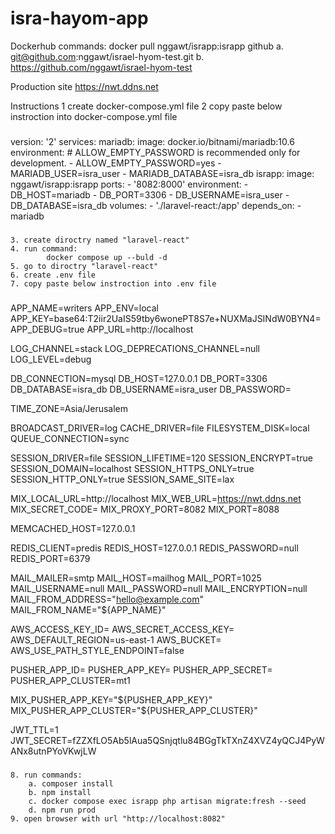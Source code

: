 # isra-hayom-app

Dockerhub
	commands:
		docker pull nggawt/israpp:israpp
github
	a. git@github.com:nggawt/israel-hyom-test.git
	b. https://github.com/nggawt/israel-hyom-test

Production site
	https://nwt.ddns.net
	
Instructions
	1 create docker-compose.yml file
	2 copy paste below instroction into docker-compose.yml file
	
###

version: '2'
services:
  mariadb:
    image: docker.io/bitnami/mariadb:10.6
    environment:
      # ALLOW_EMPTY_PASSWORD is recommended only for development.
      - ALLOW_EMPTY_PASSWORD=yes
      - MARIADB_USER=isra_user
      - MARIADB_DATABASE=isra_db
  israpp:
    image: nggawt/israpp:israpp
    ports:
      - '8082:8000'
    environment:
      - DB_HOST=mariadb
      - DB_PORT=3306
      - DB_USERNAME=isra_user
      - DB_DATABASE=isra_db
    volumes:
      - './laravel-react:/app'
    depends_on:
      - mariadb
      
 ###
     
	3. create diroctry named "laravel-react"
	4. run command:
			docker compose up --buld -d
	5. go to diroctry "laravel-react"
	6. create .env file
	7. copy paste below instroction into .env file
	
###

APP_NAME=writers
APP_ENV=local
APP_KEY=base64:T2iir2UaIS59tby6wonePT8S7e+NUXMaJSINdW0BYN4=
APP_DEBUG=true
APP_URL=http://localhost

LOG_CHANNEL=stack
LOG_DEPRECATIONS_CHANNEL=null
LOG_LEVEL=debug

DB_CONNECTION=mysql
DB_HOST=127.0.0.1
DB_PORT=3306
DB_DATABASE=isra_db
DB_USERNAME=isra_user
DB_PASSWORD=

TIME_ZONE=Asia/Jerusalem

BROADCAST_DRIVER=log
CACHE_DRIVER=file
FILESYSTEM_DISK=local
QUEUE_CONNECTION=sync

SESSION_DRIVER=file
SESSION_LIFETIME=120
SESSION_ENCRYPT=true
SESSION_DOMAIN=localhost
SESSION_HTTPS_ONLY=true
SESSION_HTTP_ONLY=true
SESSION_SAME_SITE=lax
 
MIX_LOCAL_URL=http://localhost
MIX_WEB_URL=https://nwt.ddns.net
MIX_SECRET_CODE=
MIX_PROXY_PORT=8082
MIX_PORT=8088

MEMCACHED_HOST=127.0.0.1

REDIS_CLIENT=predis
REDIS_HOST=127.0.0.1
REDIS_PASSWORD=null
REDIS_PORT=6379

MAIL_MAILER=smtp
MAIL_HOST=mailhog
MAIL_PORT=1025
MAIL_USERNAME=null
MAIL_PASSWORD=null
MAIL_ENCRYPTION=null
MAIL_FROM_ADDRESS="hello@example.com"
MAIL_FROM_NAME="${APP_NAME}"

AWS_ACCESS_KEY_ID=
AWS_SECRET_ACCESS_KEY=
AWS_DEFAULT_REGION=us-east-1
AWS_BUCKET=
AWS_USE_PATH_STYLE_ENDPOINT=false

PUSHER_APP_ID=
PUSHER_APP_KEY=
PUSHER_APP_SECRET=
PUSHER_APP_CLUSTER=mt1

MIX_PUSHER_APP_KEY="${PUSHER_APP_KEY}"
MIX_PUSHER_APP_CLUSTER="${PUSHER_APP_CLUSTER}"

JWT_TTL=1
JWT_SECRET=fZZXfLO5Ab5lAua5QSnjqtlu84BGgTkTXnZ4XVZ4yQCJ4PyWANx8utnPYoVKwjLW

###
	8. run commands:
		a. composer install
		b. npm install
		c. docker compose exec israpp php artisan migrate:fresh --seed
		d. npm run prod
	9. open browser with url "http://localhost:8082"
